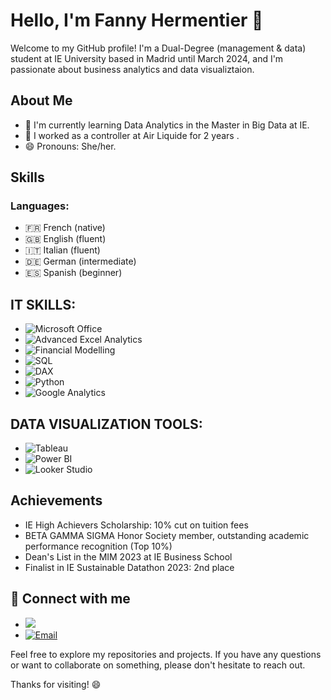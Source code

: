 # Hello, I'm Fanny Hermentier 👋

Welcome to my GitHub profile! I'm a Dual-Degree (management & data) student at IE University based in Madrid until March 2024, and I'm passionate about business analytics and data visualiztaion.

## About Me

- 🌱 I'm currently learning Data Analytics in the Master in Big Data at IE.
- 💼 I worked as a controller at Air Liquide for 2 years .
- 😄 Pronouns: She/her.


## Skills
<div>
    <h3>Languages:</h3>
    <ul>
        <li>🇫🇷 French (native)</li>
        <li>🇬🇧 English (fluent)</li>
        <li>🇮🇹 Italian (fluent)</li>
        <li>🇩🇪 German (intermediate)</li>
        <li>🇪🇸 Spanish (beginner)</li>
    </ul>
</div>



## IT SKILLS: 
<ul>
    <li><img src="https://img.shields.io/badge/Microsoft%20Office-FF8C00?style=for-the-badge&logo=microsoft&logoColor=white" alt="Microsoft Office"></li>
    <li><img src="https://img.shields.io/badge/Advanced%20Excel%20Analytics-006400?style=for-the-badge&logo=microsoft-excel&logoColor=white" alt="Advanced Excel Analytics"></li>
    <li><img src="https://img.shields.io/badge/Financial%20Modelling-ADD8E6?style=for-the-badge" alt="Financial Modelling"></li>
    <li><img src="https://img.shields.io/badge/SQL-800080?style=for-the-badge&logo=sql&logoColor=white" alt="SQL"></li>
    <li><img src="https://img.shields.io/badge/DAX-000000?style=for-the-badge" alt="DAX"></li>
    <li><img src="https://img.shields.io/badge/Python-add8e6?style=for-the-badge&logo=python&logoColor=black" alt="Python"></li>
    <li><img src="https://img.shields.io/badge/Google%20Analytics-ffa500?style=for-the-badge&logo=google-analytics&logoColor=black" alt="Google Analytics"></li>
</ul>

## DATA VISUALIZATION TOOLS:
<ul>
    <li><img src="https://img.shields.io/badge/Tableau-00008b?style=for-the-badge&logo=tableau&logoColor=white" alt="Tableau"></li>
    <li><img src="https://img.shields.io/badge/Power%20BI-00bcf2?style=for-the-badge&logo=powerbi&logoColor=white" alt="Power BI"></li>
    <li><img src="https://img.shields.io/badge/Looker%20Studio-2b6eb2?style=for-the-badge&logo=looker&logoColor=white" alt="Looker Studio"></li>
</ul>


## Achievements

- IE High Achievers Scholarship: 10% cut on tuition fees
- BETA GAMMA SIGMA Honor Society member, outstanding academic performance recognition (Top 10%)
- Dean's List in the MIM 2023 at IE Business School
- Finalist in IE Sustainable Datathon 2023: 2nd place 

<h2>🔗 Connect with me</h2>
<ul>
    <li><a href="https://www.linkedin.com/in/fanny-hermentier/"><img src="https://img.shields.io/badge/LinkedIn-0077B5?style=for-the-badge&logo=linkedin&logoColor=white"></a></li>
    <li><a href="mailto:fanny.hermentier@student.ie.edu"><img src="https://img.shields.io/badge/Email-D14836?style=for-the-badge&logo=gmail&logoColor=white" alt="Email"></a></li>
    <!-- Add other social media links as needed -->
</ul>

Feel free to explore my repositories and projects. If you have any questions or want to collaborate on something, please don't hesitate to reach out.

Thanks for visiting! 😄
